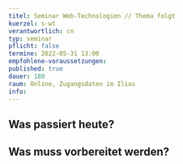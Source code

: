```yaml
---
titel: Seminar Web-Technologien // Thema folgt
kuerzel: s-wt
verantwortlich: cn
typ: seminar
pflicht: false
termine: 2022-05-31 13:00
empfohlene-voraussetzungen: 
published: true
dauer: 180
raum: Online, Zugangsdaten im Ilias
info: 
---
```


## Was passiert heute?

## Was muss vorbereitet werden?